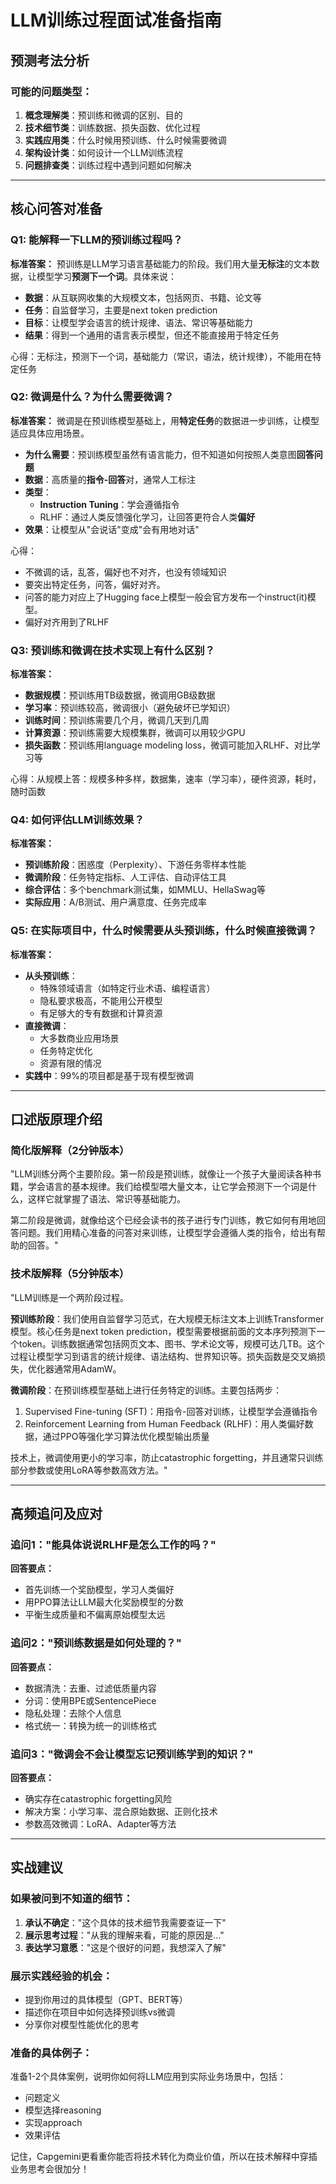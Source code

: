 # LLM训练过程面试准备指南

## 预测考法分析

### 可能的问题类型：
1. **概念理解类**：预训练和微调的区别、目的
2. **技术细节类**：训练数据、损失函数、优化过程
3. **实践应用类**：什么时候用预训练、什么时候需要微调
4. **架构设计类**：如何设计一个LLM训练流程
5. **问题排查类**：训练过程中遇到问题如何解决

---

## 核心问答对准备

### Q1: 能解释一下LLM的预训练过程吗？
**标准答案：**
预训练是LLM学习语言基础能力的阶段。我们用大量**无标注**的文本数据，让模型学习**预测下一个词**。具体来说：
- **数据**：从互联网收集的大规模文本，包括网页、书籍、论文等
- **任务**：自监督学习，主要是next token prediction
- **目标**：让模型学会语言的统计规律、语法、常识等基础能力
- **结果**：得到一个通用的语言表示模型，但还不能直接用于特定任务

心得：无标注，预测下一个词，基础能力（常识，语法，统计规律），不能用在特定任务

### Q2: 微调是什么？为什么需要微调？
**标准答案：**
微调是在预训练模型基础上，用**特定任务**的数据进一步训练，让模型适应具体应用场景。
- **为什么需要**：预训练模型虽然有语言能力，但不知道如何按照人类意图**回答问题**
- **数据**：高质量的**指令-回答**对，通常人工标注
- **类型**：
  - **Instruction Tuning**：学会遵循指令
  - RLHF：通过人类反馈强化学习，让回答更符合人类**偏好**
- **效果**：让模型从"会说话"变成"会有用地对话"

心得： 
- 不微调的话，乱答，偏好也不对齐，也没有领域知识
- 要突出特定任务，问答，偏好对齐。
- 问答的能力对应上了Hugging face上模型一般会官方发布一个instruct(it)模型。
- 偏好对齐用到了RLHF

### Q3: 预训练和微调在技术实现上有什么区别？
**标准答案：**
- **数据规模**：预训练用TB级数据，微调用GB级数据
- **学习率**：预训练较高，微调很小（避免破坏已学知识）
- **训练时间**：预训练需要几个月，微调几天到几周
- **计算资源**：预训练需要大规模集群，微调可以用较少GPU
- **损失函数**：预训练用language modeling loss，微调可能加入RLHF、对比学习等

心得：从规模上答：规模多种多样，数据集，速率（学习率），硬件资源，耗时，随时函数

### Q4: 如何评估LLM训练效果？
**标准答案：**
- **预训练阶段**：困惑度（Perplexity）、下游任务零样本性能
- **微调阶段**：任务特定指标、人工评估、自动评估工具
- **综合评估**：多个benchmark测试集，如MMLU、HellaSwag等
- **实际应用**：A/B测试、用户满意度、任务完成率

### Q5: 在实际项目中，什么时候需要从头预训练，什么时候直接微调？
**标准答案：**
- **从头预训练**：
  - 特殊领域语言（如特定行业术语、编程语言）
  - 隐私要求极高，不能用公开模型
  - 有足够大的专有数据和计算资源
- **直接微调**：
  - 大多数商业应用场景
  - 任务特定优化
  - 资源有限的情况
- **实践中**：99%的项目都是基于现有模型微调

---

## 口述版原理介绍

### 简化版解释（2分钟版本）
"LLM训练分两个主要阶段。第一阶段是预训练，就像让一个孩子大量阅读各种书籍，学会语言的基本规律。我们给模型喂大量文本，让它学会预测下一个词是什么，这样它就掌握了语法、常识等基础能力。

第二阶段是微调，就像给这个已经会读书的孩子进行专门训练，教它如何有用地回答问题。我们用精心准备的问答对来训练，让模型学会遵循人类的指令，给出有帮助的回答。"

### 技术版解释（5分钟版本）
"LLM训练是一个两阶段过程。

**预训练阶段**：我们使用自监督学习范式，在大规模无标注文本上训练Transformer模型。核心任务是next token prediction，模型需要根据前面的文本序列预测下一个token。训练数据通常包括网页文本、图书、学术论文等，规模可达几TB。这个过程让模型学习到语言的统计规律、语法结构、世界知识等。损失函数是交叉熵损失，优化器通常用AdamW。

**微调阶段**：在预训练模型基础上进行任务特定的训练。主要包括两步：
1. Supervised Fine-tuning (SFT)：用指令-回答对训练，让模型学会遵循指令
2. Reinforcement Learning from Human Feedback (RLHF)：用人类偏好数据，通过PPO等强化学习算法优化模型输出质量

技术上，微调使用更小的学习率，防止catastrophic forgetting，并且通常只训练部分参数或使用LoRA等参数高效方法。"

---

## 高频追问及应对

### 追问1："能具体说说RLHF是怎么工作的吗？"
**回答要点：**
- 首先训练一个奖励模型，学习人类偏好
- 用PPO算法让LLM最大化奖励模型的分数
- 平衡生成质量和不偏离原始模型太远

### 追问2："预训练数据是如何处理的？"
**回答要点：**
- 数据清洗：去重、过滤低质量内容
- 分词：使用BPE或SentencePiece
- 隐私处理：去除个人信息
- 格式统一：转换为统一的训练格式

### 追问3："微调会不会让模型忘记预训练学到的知识？"
**回答要点：**
- 确实存在catastrophic forgetting风险
- 解决方案：小学习率、混合原始数据、正则化技术
- 参数高效微调：LoRA、Adapter等方法

---

## 实战建议

### 如果被问到不知道的细节：
1. **承认不确定**："这个具体的技术细节我需要查证一下"
2. **展示思考过程**："从我的理解来看，可能的原因是..."
3. **表达学习意愿**："这是个很好的问题，我想深入了解"

### 展示实践经验的机会：
- 提到你用过的具体模型（GPT、BERT等）
- 描述你在项目中如何选择预训练vs微调
- 分享你对模型性能优化的思考

### 准备的具体例子：
准备1-2个具体案例，说明你如何将LLM应用到实际业务场景中，包括：
- 问题定义
- 模型选择reasoning
- 实现approach
- 效果评估

记住，Capgemini更看重你能否将技术转化为商业价值，所以在技术解释中穿插业务思考会很加分！